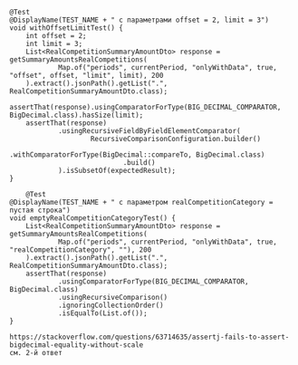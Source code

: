     @Test
    @DisplayName(TEST_NAME + " с параметрами offset = 2, limit = 3")
    void withOffsetLimitTest() {
        int offset = 2;
        int limit = 3;
        List<RealCompetitionSummaryAmountDto> response = getSummaryAmountsRealCompetitions(
                Map.of("periods", currentPeriod, "onlyWithData", true, "offset", offset, "limit", limit), 200
        ).extract().jsonPath().getList(".", RealCompetitionSummaryAmountDto.class);
        assertThat(response).usingComparatorForType(BIG_DECIMAL_COMPARATOR, BigDecimal.class).hasSize(limit);
        assertThat(response)
                .usingRecursiveFieldByFieldElementComparator(
                        RecursiveComparisonConfiguration.builder()
                                .withComparatorForType(BigDecimal::compareTo, BigDecimal.class)
                                .build()
                ).isSubsetOf(expectedResult);
    }

        @Test
    @DisplayName(TEST_NAME + " с параметром realCompetitionCategory = пустая строка")
    void emptyRealCompetitionCategoryTest() {
        List<RealCompetitionSummaryAmountDto> response = getSummaryAmountsRealCompetitions(
                Map.of("periods", currentPeriod, "onlyWithData", true, "realCompetitionCategory", ""), 200
        ).extract().jsonPath().getList(".", RealCompetitionSummaryAmountDto.class);
        assertThat(response)
                .usingComparatorForType(BIG_DECIMAL_COMPARATOR, BigDecimal.class)
                .usingRecursiveComparison()
                .ignoringCollectionOrder()
                .isEqualTo(List.of());
    }

    https://stackoverflow.com/questions/63714635/assertj-fails-to-assert-bigdecimal-equality-without-scale
    см. 2-й ответ
